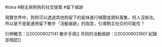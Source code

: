 #idea
#飼主與狗狗的社交提案  #留下痕跡

現實世界中，狗狗可以透過其他狗留下的氣味進行嗅聞或資料蒐集，但人沒辦法。
所以是不是能運用留下散步「活動痕跡」的指意，引導飼主社交的可能性？

衍伸概念：[[202009021141 散步手冊]]
共同的活動痕跡：[[202009031601 紀錄並相認]]